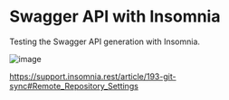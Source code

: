 # Swagger API with Insomnia
Testing the Swagger API generation with Insomnia.

![image](https://user-images.githubusercontent.com/22370156/111978325-1138d780-8b04-11eb-889a-fd3e3ca1df79.png)

https://support.insomnia.rest/article/193-git-sync#Remote_Repository_Settings
